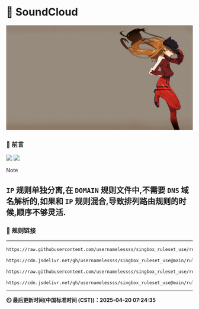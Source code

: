 
# 🧸 SoundCloud
![](https://raw.githubusercontent.com/usernamelessss/picture-bed/main/images/202504042256831.jpg)
### 📣 前言
![](https://shields.io/badge/-移除重复规则-ff69b4) ![](https://shields.io/badge/-IP&nbsp;规则单独存放不与&nbsp;DOMAIN&nbsp;等混合-green)
> [!NOTE]
**`IP` 规则单独分离,在 `DOMAIN` 规则文件中,不需要 `DNS` 域名解析的,如果和 `IP` 规则混合,导致排列路由规则的时候,顺序不够灵活.**
---

###  🔗 规则链接
---

```url
https://raw.githubusercontent.com/usernamelessss/singbox_ruleset_use/refs/heads/main/rule/SoundCloud/SoundCloud_No_IP.json
```

```url
https://cdn.jsdelivr.net/gh/usernamelessss/singbox_ruleset_use@main/rule/SoundCloud/SoundCloud_No_IP.json
```

```url
https://raw.githubusercontent.com/usernamelessss/singbox_ruleset_use/refs/heads/main/rule/SoundCloud/SoundCloud_No_IP.srs
```

```url
https://cdn.jsdelivr.net/gh/usernamelessss/singbox_ruleset_use@main/rule/SoundCloud/SoundCloud_No_IP.srs
```

---
**⏲️ 最后更新时间(中国标准时间 (CST))：2025-04-20 07:24:35**